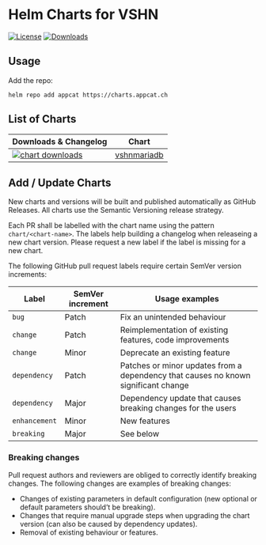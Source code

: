 # Helm Charts for VSHN

[![License](https://img.shields.io/github/license/vshn/appcat-charts)](https://github.com/vshn/appcat-charts/blob/main/LICENSE)
[![Downloads](https://img.shields.io/github/downloads/vshn/appcat-charts/total)](https://github.com/vshn/appcat-charts/releases)

## Usage

Add the repo:

```
helm repo add appcat https://charts.appcat.ch
```

## List of Charts

| Downloads & Changelog | Chart |
| --- | --- |
| [![chart downloads](https://img.shields.io/github/downloads/vshn/appcat-charts/vshnmariadb-0.0.6/total)](https://github.com/vshn/appcat-charts/releases/tag/vshnmariadb-0.0.6) | [vshnmariadb](charts/vshnmariadb/README.md) |

## Add / Update Charts

New charts and versions will be built and published automatically as GitHub Releases. All charts use the Semantic Versioning release strategy.

Each PR shall be labelled with the chart name using the pattern `chart/<chart-name>`. The labels help building a changelog when releaseing a new chart version. Please request a new label if the label is missing for a new chart.

The following GitHub pull request labels require certain SemVer version increments:

| Label | SemVer increment | Usage examples |
| --- | --- | --- |
| `bug` | Patch | Fix an unintended behaviour |
| `change` | Patch | Reimplementation of existing features, code improvements |
| `change` | Minor | Deprecate an existing feature |
| `dependency` | Patch | Patches or minor updates from a dependency that causes no known significant change |
| `dependency` | Major | Dependency update that causes breaking changes for the users |
| `enhancement` | Minor | New features |
| `breaking` | Major | See below |

### Breaking changes

Pull request authors and reviewers are obliged to correctly identify breaking changes.
The following changes are examples of breaking changes:

* Changes of existing parameters in default configuration (new optional or default parameters should’t be breaking).
* Changes that require manual upgrade steps when upgrading the chart version (can also be caused by dependency updates).
* Removal of existing behaviour or features.
